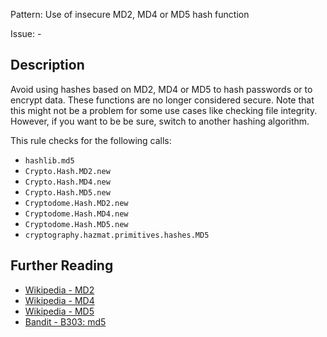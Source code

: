 Pattern: Use of insecure MD2, MD4 or MD5 hash function

Issue: -

## Description

Avoid using hashes based on MD2, MD4 or MD5 to hash passwords or to encrypt data. These functions are no longer considered secure. Note that this might not be a problem for some use cases like checking file integrity. However, if you want to be be sure, switch to another hashing algorithm.

This rule checks for the following calls:

  - `hashlib.md5`
  - `Crypto.Hash.MD2.new`
  - `Crypto.Hash.MD4.new`
  - `Crypto.Hash.MD5.new`
  - `Cryptodome.Hash.MD2.new`
  - `Cryptodome.Hash.MD4.new`
  - `Cryptodome.Hash.MD5.new`
  - `cryptography.hazmat.primitives.hashes.MD5`

## Further Reading

* [Wikipedia - MD2](https://en.wikipedia.org/wiki/MD2_(cryptography)#Security)
* [Wikipedia - MD4](https://en.wikipedia.org/wiki/MD4#Security)
* [Wikipedia - MD5](https://en.wikipedia.org/wiki/MD5#Security)
* [Bandit - B303: md5](https://bandit.readthedocs.io/en/latest/blacklists/blacklist_calls.html#b303-md5)
